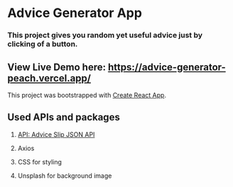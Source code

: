 # Advice Generator App

### This project gives you random yet useful advice just by clicking of a button.

## View Live Demo here: https://advice-generator-peach.vercel.app/

This project was bootstrapped with [Create React App](https://github.com/facebook/create-react-app).

## Used APIs and packages

1. [API: Advice Slip JSON API](https://api.adviceslip.com/)

2. Axios

3. CSS for styling
4. Unsplash for background image
